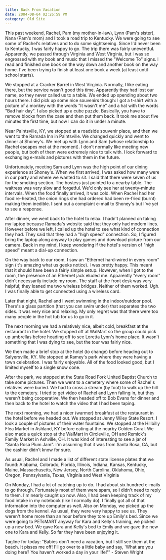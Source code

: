 ```yaml
---
title: Back From Vacation
date: 2004-08-04 02:26:59 PM
category: Old Site
---
```


This past weekend, Rachel, Pam (my mother-in-law), Lynn (Pam's sister), Nana (Pam's mom) and I took a road trip to Kentucky. We were going to see some of Rachel's relatives and to do some sightseeing. Since I'd never been to Kentucky, I was fairly happy to go. The trip there was fairly uneventful. Apparently, we passed through Virginia and West Virginia, but I was so engrossed with my book and music that I missed the "Welcome To" signs. I read and finished one book on the way down and another book on the way home. I've been trying to finish at least one book a week (at least until school starts).

We stopped at a Cracker Barrel in West Virginia. Normally, I like eating there, but the service wasn't good this time. Apparently they had lost our name, so they never called us to a table. We ended up spending about two hours there. I did pick up some nice souvenirs though: I got a t-shirt with a picture of a monkey with the words "It wasn't me" and a hat with the words "Bad hair day". I also picked up a cube puzzle. Basically, you have to remove blocks from the case and then put them back. It took me about five minutes the first time, but now I can do it in under a minute.

Near Paintsville, KY, we stopped at a roadside souvenir place, and then we went to the Ramada Inn in Paintsville. We changed quickly and went to dinner at Shoney's. We met up with Lynn and Sam (whose relationship to Rachel escapes met at the moment). I don't normally like meeting new people, but both of them were extremely nice to talk with. I look forward to exchanging e-mails and pictures with them in the future.

Unfortunately, meeting Sam and Lynn was the high point of our dining experience at Shoney's. When we first arrived, I was asked how many were in our party and where we wanted to sit. I said that there were seven of us for the smoking section. The hostess just pointed to a nearby table. The waitress was very slow and forgetful. We'd only see her at twenty-minute intervals. When the food finally arrived, it was cold. When Rachel had her food re-heated, the onion rings she had ordered had been re-fried (burnt) making them inedible. I sent out a complaint e-mail to Shoney's but I've yet to see a response.

After dinner, we went back to the hotel to relax. I hadn't planned on taking my laptop because Ramada's website said that they only had modem lines. However before we left, I called up the hotel to see what kind of connection they had. They said that they had a "high speed" connection. So, I figured bring the laptop along anyway to play games and download picture from our camera. Back in my mind, I keep wondering if the hotel's version of "high speed" meant a dial-up connection.

On the way back to our room, I saw an "Ethernet hard-wired in every room" sign (it's amazing what us geeks notice). I was pretty happy. This meant that it should have been a fairly simple setup. However, when I got to the room, the presence of an Ethernet jack eluded me. Apparently "every room" didn't necessarily include my room. The staff at the front desk was very helpful; they loaned me two wireless bridges. Neither of them worked. Ugh. I was finally able to get connected using a wireless card.

Later that night, Rachel and I went swimming in the indoor/outdoor pool. There's a glass partition (that you can swim under) that separates the two sides. It was very nice and relaxing. My only regret was that there were too many people in the hot tub for us to go in it.

The next morning we had a relatively nice, albeit cold, breakfast at the restaurant in the hotel. We stopped off at WalMart so the group could pick up umbrellas before heading off to see Loretta Lynn's home place. It wasn't something that I was dying to see, but the tour was fairly nice.

We then made a brief stop at the hotel (to change) before heading out to Salyersville, KY. We stopped at Ramey's park where they were having a town celebration. I was fairly enjoyable. All of the food looked good, but I limited myself to a single snow cone.

After the park, we stopped at the State Road Fork United Baptist Church to take some pictures. Then we went to a cemetery where some of Rachel's relatives were buried. We had to cross a stream (by foot) to walk up the hill to the cemetery. I tried to get video of Rachel and Lynn falling in, but they weren't being cooperative. We then headed off to Bob Evans for dinner and then back to the hotel to watch the video that I had been taping.

The next morning, we had a nicer (warmer) breakfast at the restaurant in the hotel before we headed out. We stopped at Jenny Wiley State Resort. I look a couple of pictures of their water fountains. We stopped at the Hillbilly Flea Market in Ashland, KY before eating at the nearby Golden Coral. We also made a quick stop at the WalMart in Circleville, OH and Remick's Family Market in Ashville, OH. It was kind of interesting to see a jar of "Santa Rosa Plum Jam". I'm assuming that it was from Santa Rosa, CA, but the cashier didn't know for sure.

As usual, Rachel and I made a list of different state license plates that we found: Alabama, Colorado, Florida, Illinois, Indiana, Kansas, Kentucky, Maine, Massachusetts, New Jersey, North Carolina, Oklahoma, Ohio, Oregon, Pennsylvania, Texas, Virginia and West Virginia

On Monday, I had a lot of catching up to do. I had about six hundred e-mails to go through. Fortunately most of them were spam, so I didn't need to reply to them. I'm nearly caught up now. Also, I had been keeping track of my food intake in my notebook (like I normally do). I finally got all of that information into the computer as well. Also on Monday, we picked up the dogs from the kennel. As usual, they were very happy to see us. They weren't home more than an hour before they tore up Emily's bed. Since we were going to PETsMART anyway for Kara and Kelly's training, we picked up a new bed. We gave Kara and Kelly's bed to Emily and we gave the new one to Kara and Kelly. So far they have been enjoying it.

Tagline for today: "Babies don't need a vacation, but I still see them at the beach. It pisses me off! I'll go over to a little baby and say, 'What are you doing here? You haven't worked a day in your life!'" - Steven Wright
